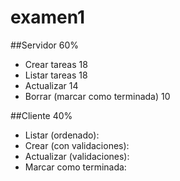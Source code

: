 examen1
=======


##Servidor 60% 

* Crear tareas  18  
* Listar tareas 18
* Actualizar 14 
* Borrar (marcar como terminada) 10 

##Cliente 40%

* Listar (ordenado): 
* Crear (con validaciones):
* Actualizar (validaciones): 
* Marcar como terminada: 
